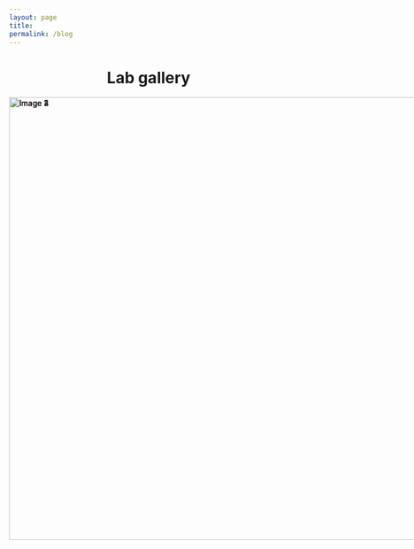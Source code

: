 ```yaml
---
layout: page
title:
permalink: /blog
---
```


<h1 align="center">Lab gallery</h1>

<html lang="en">
<head>
<meta charset="UTF-8">
<meta name="viewport" content="width=device-width, initial-scale=1.0">
<title>图片浮动显示</title>
<style>
    .image-container {
        width: 1200px;
        height: 800px;
        position: relative;
        overflow: hidden;
        margin: 0 auto;
    }
    .image-container img {
        width: 100%;
        height: auto;
        position: absolute;
        transition: opacity 0.5s ease-in-out;
    }
</style>
</head>
<body>
<div class="image-container">
    <img src="{{site.baseurl}}/assets/img/gallery/web2.png" alt="Image 1">
    <img src="{{site.baseurl}}/assets/img/gallery/web1.png" alt="Image 2">
    <img src="{{site.baseurl}}/assets/img/gallery/clean.JPG" alt="Image 3">
    <img src="{{site.baseurl}}/assets/img/gallery/bbq.JPG" alt="Image 4">
</div>

<script>
    document.addEventListener("DOMContentLoaded", function() {
        let images = document.querySelectorAll('.image-container img');
        let currentIndex = 0;
        let interval = 3000; // 每隔3秒切换一次

        function showImage(index) {
            for (let i = 0; i < images.length; i++) {
                if (i === index) {
                    images[i].style.opacity = 1;
                } else {
                    images[i].style.opacity = 0;
                }
            }
        }

        function nextImage() {
            currentIndex = (currentIndex + 1) % images.length;
            showImage(currentIndex);
        }

        setInterval(nextImage, interval);
        showImage(currentIndex);
    });
</script>
</body>
</html>

